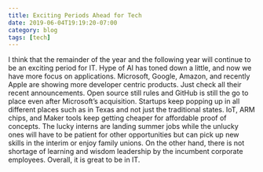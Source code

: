 ```yaml
---
title: Exciting Periods Ahead for Tech
date: 2019-06-04T19:19:20-07:00
category: blog 
tags: [tech] 
---
```


I think that the remainder of the year and the following year will continue to be an exciting period for IT. Hype of AI has toned down a little, and now we have more focus on applications. Microsoft, Google, Amazon, and recently Apple are showing more developer centric products. Just check all their recent announcements. Open source still rules and GitHub is still the go to place even after Microsoft’s acquisition. Startups keep popping up in all different places such as in Texas and not just the traditional states. IoT, ARM chips, and Maker tools keep getting cheaper for affordable proof of concepts. The lucky interns are landing summer jobs while the unlucky ones will have to be patient for other opportunities but can pick up new skills in the interim or enjoy family unions. On the other hand, there is not shortage of learning and wisdom leadership by the incumbent corporate employees. Overall, it is great to be in IT.